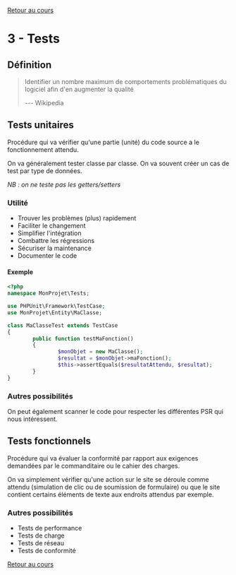 [Retour au cours](../cours.md)

# 3 - Tests

## Définition

> Identifier un nombre maximum de comportements problématiques du logiciel afin d'en augmenter la qualité
>
> --- Wikipedia

## Tests unitaires

Procédure qui va vérifier qu'une partie (unité) du code source a le fonctionnement attendu.

On va généralement tester classe par classe.
On va souvent créer un cas de test par type de données.

_NB : on ne teste pas les getters/setters_

### Utilité

* Trouver les problèmes (plus) rapidement
* Faciliter le changement
* Simplifier l'intégration
* Combattre les régressions
* Sécuriser la maintenance
* Documenter le code

#### Exemple

```php
<?php
namespace MonProjet\Tests;

use PHPUnit\Framework\TestCase;
use MonProjet\Entity\MaClasse;

class MaClasseTest extends TestCase
{
        public function testMaFonction()
        {
                $monObjet = new MaClasse();
                $resultat = $monObjet->maFonction();
                $this->assertEquals($resultatAttendu, $resultat);
        }
}

```

### Autres possibilités

On peut également scanner le code pour respecter les différentes PSR qui nous intéressent.

## Tests fonctionnels

Procédure qui va évaluer la conformité par rapport aux exigences demandées par le commanditaire ou le cahier des charges.

On va simplement vérifier qu'une action sur le site se déroule comme attendu (simulation de clic ou de soumission de formulaire) ou que le site contient certains éléments de texte aux endroits attendus par exemple.

### Autres possibilités

* Tests de performance
* Tests de charge
* Tests de réseau
* Tests de conformité

[Retour au cours](../cours.md)

